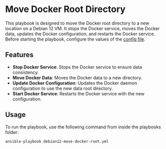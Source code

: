# Move Docker Root Directory

This playbook is designed to move the Docker root directory to a new location on a Debian 12 VM. It stops the Docker service, moves the Docker data, updates the Docker configuration, and restarts the Docker service. Before starting the playbook, configure the values of the [config file](../configs/debian12-move-docker-root.yml).

## Features

- **Stop Docker Service**: Stops the Docker service to ensure data consistency.
- **Move Docker Data**: Moves the Docker data to a new directory.
- **Update Docker Configuration**: Updates the Docker daemon configuration to use the new data root directory.
- **Start Docker Service**: Restarts the Docker service with the new configuration.

## Usage

To run the playbook, use the following command from inside the playbooks folder:

```sh
ansible-playbook debian12-move-docker-root.yml